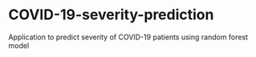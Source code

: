 # COVID-19-severity-prediction
Application to predict severity of COVID-19 patients using random forest model

